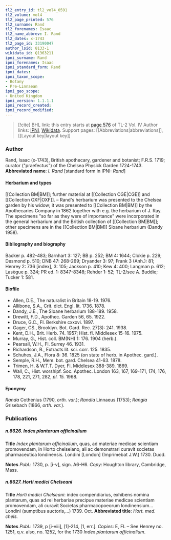 ```yaml
---
tl2_entry_id: tl2_vol4_0591
tl2_volume: vol4
tl2_page_printed: 576
tl2_surname: Rand
tl2_forenames: Isaac
tl2_name_abbrev: I. Rand
tl2_dates: x-1743
tl2_page_id: 33190047
author_lsid: 8133-1
wikidata_id: Q1363211
ipni_surname: Rand
ipni_forenames: Isaac
ipni_standard_form: Rand
ipni_dates: 
ipni_taxon_scope: 
- Botany
- Pre-Linnaean
ipni_geo_scope: 
- United Kingdom
ipni_version: 1.1.1.1
ipni_record_created: 
ipni_record_modified:
---
```


> [!cite] BHL link: this entry starts at [page 576](https://www.biodiversitylibrary.org/page/33190047) of TL-2 Vol. IV
> Author links: [IPNI](https://www.ipni.org/a/8133-1), [Wikidata](https://www.wikidata.org/wiki/Q1363211). Support pages: [[Abbreviations|abbreviations]], [[Layout key|layout key]]

### Author

Rand, Isaac (x-1743), British apothecary, gardener and botanist; F.R.S. 1719; curator ("praefectus") of the Chelsea Physick Garden 1724-1743. 
**Abbreviated name**: *I. Rand* \[standard form in IPNI: *Rand*\]

#### Herbarium and types

[[Collection BM|BM]]; further material at [[Collection CGE|CGE]] and [[Collection OXF|OXF]]. – Rand's herbarium was presented to the Chelsea garden by his widow; it was presented to [[Collection BM|BM]] by the Apothecaries Company in 1862 together with e.g. the herbarium of J. Ray. The specimens "so far as they were of importance" were incorporated in the general herbarium and the British collection of [[Collection BM|BM]]; other specimens are in the [[Collection BM|BM]] Sloane herbarium (Dandy 1958).

#### Bibliography and biography

Backer p. 482-483; Barnhart 3: 127; BB p. 252; BM 4: 1644; Clokie p. 229; Desmond p. 510; DNB 47: 268-269; Dryander 3: 97; Frank 3 (Anh.): 81; Henrey 2: 736 \[index\], 3: 105; Jackson p. 410; Kew 4: 400; Langman p. 612; Lasègue p. 324; PR ed. 1: 8347-8348; Rehder 1: 52; TL-2/see A. Buddie; Tucker 1: 581.

#### Biofile

- Allen, D.E., The naturalist in Britain 18-19. 1976.
- Allibone, S.A., Crit. dict. Engl. lit. 1736. 1878.
- Dandy, J.E., The Sloane herbarium 188-189. 1958.
- Drewitt, F.D., Apothec. Garden 56, 65. 1922.
- Druce, G.C., Fl. Berkshire cxxxvi. 1897.
- Gager, CS., Brooklyn. Bot. Gard. Rec. 27(3): 241. 1938.
- Kent, D.H., Brit. Herb. 74. 1957; Hist. fl. Middlesex 15-16. 1975.
- Murray, G., Hist. coll. BM(NH) 1: 176. 1904 (herb.).
- Pearsall, W.H., Fl. Surrey 46. 1931.
- Richardson, R., Extracts lit. sci. corr. 125. 1835.
- Schuhes, J.A., Flora 8: 36. 1825 (on state of herb. in Apothec. gard.).
- Semple, R.H., Mem. bot. gard. Chelsea 41-63. 1878.
- Trimen, H. & W.T.T. Dyer, Fl. Middlesex 388-389. 1869.
- Wall, C., Hist. worshipf. Soc. Apothec. London 163, 167, 169-171, 174, 176, 178, 221, 271, 282, *pl. 15.* 1968.

#### Eponymy

*Randa* Cothenius (1790, *orth. var.*); *Randia* Linnaeus (1753); *Rangia* Grisebach (1866, *orth. var.*).

### Publications

##### n.8626. Index plantarum officinalium

**Title**
*Index plantarum officinalium*, quas, ad materiae medicae scientiam promovendam, in Horto chelseiano, ali ac demonstrari curavit societas pharmaceutica londinensis. Londini \[London\] (Imprimebat J.W.) 1730. Duod.

**Notes**
*Publ*.: 1730, p. \[i-v\], sign. A6-H6. *Copy*: Houghton library, Cambridge, Mass.

##### n.8627. Horti medici Chelseani

**Title**
*Horti medici Chelseani*: index compendiarius, exhibens nomina plantarum, quas ad rei herbariae precipue materiae medicae scientiam promovendam, ali curavit Societas pharmacopoeorum londinensium... Londini (sumptibus auctoris,...) 1739. Oct.
**Abbreviated title**: *Hort. med. chels.*

**Notes**
*Publ*.: 1739, p \[i-viii\], \[1\]-214, \[1, err.\]. *Copies*: E, FI. – See Henrey no. 1251, q.v. also, no. 1252, for the 1730 *Index plantarum officinalium*.

